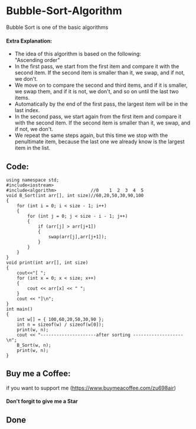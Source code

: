 # Bubble-Sort-Algorithm
Bubble Sort is one of the basic algorithms

#### Extra Explanation:

- The idea of this algorithm is based on the following:  
"Ascending order"  
- In the first pass, we start from the first item and compare it with the second item. If the second item is smaller than it, we swap, and if not, we don't.  
- We move on to compare the second and third items, and if it is smaller, we swap them, and if it is not, we don't, and so on until the last two items.  
- Automatically by the end of the first pass, the largest item will be in the last index.  
- In the second pass, we start again from the first item and compare it with the second item. If the second item is smaller than it, we swap, and if not, we don't.  
- We repeat the same steps again, but this time we stop with the penultimate item, because the last one we already know is the largest item in the list.  

## Code:

```
using namespace std;
#include<iostream>
#include<algorithm>				//0    1  2  3  4  5
void B_Sort(int arr[], int size)//60,20,50,30,90,100
{
	for (int i = 0; i < size - 1; i++)
	{
		for (int j = 0; j < size - i - 1; j++)
		{
			if (arr[j] > arr[j+1])
			{
				swap(arr[j],arr[j+1]);
			}
		}
	}
}
void print(int arr[], int size)
{
	cout<<"[ ";
	for (int x = 0; x < size; x++)
	{
		cout << arr[x] << " ";
	}
	cout << "]\n";
}
int main()
{
	int w[] = { 100,60,20,50,30,90 };
	int n = sizeof(w) / sizeof(w[0]);
	print(w, n);
	cout << "---------------------after sorting -------------------\n";
	B_Sort(w, n);
	print(w, n);
}
```

## Buy me a Coffee:
if you want to support me
(https://www.buymeacoffee.com/zu698air)

#### Don't forgit to give me a Star

## Done 

